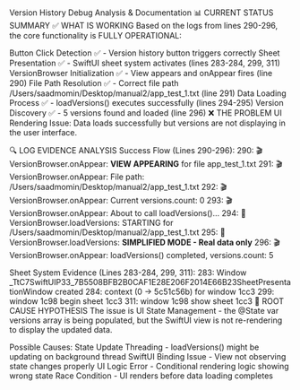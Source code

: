 Version History Debug Analysis & Documentation
📊 CURRENT STATUS SUMMARY
✅ WHAT IS WORKING
Based on the logs from lines 290-296, the core functionality is FULLY OPERATIONAL:

Button Click Detection ✅ - Version history button triggers correctly
Sheet Presentation ✅ - SwiftUI sheet system activates (lines 283-284, 299, 311)
VersionBrowser Initialization ✅ - View appears and onAppear fires (line 290)
File Path Resolution ✅ - Correct file path /Users/saadmomin/Desktop/manual2/app_test_1.txt (line 291)
Data Loading Process ✅ - loadVersions() executes successfully (lines 294-295)
Version Discovery ✅ - 5 versions found and loaded (line 296)
❌ THE PROBLEM
UI Rendering Issue: Data loads successfully but versions are not displaying in the user interface.

🔍 LOG EVIDENCE ANALYSIS
Success Flow (Lines 290-296):
290: 🎬 VersionBrowser.onAppear: **VIEW APPEARING** for file app_test_1.txt
291: 🎬 VersionBrowser.onAppear: File path: /Users/saadmomin/Desktop/manual2/app_test_1.txt
292: 🎬 VersionBrowser.onAppear: Current versions.count: 0
293: 🎬 VersionBrowser.onAppear: About to call loadVersions()...
294: 🚀 VersionBrowser.loadVersions: STARTING for /Users/saadmomin/Desktop/manual2/app_test_1.txt
295: 🔧 VersionBrowser.loadVersions: **SIMPLIFIED MODE - Real data only**
296: 🎬 VersionBrowser.onAppear: loadVersions() completed, versions.count: 5

Sheet System Evidence (Lines 283-284, 299, 311):
283: Window _TtC7SwiftUIP33_7B5508BFB2B0CAF1E28E206F2014E66B23SheetPresentationWindow created
284: context (0 -> 5c51c56b) for window 1cc3
299: window 1c98 begin sheet 1cc3
311: window 1c98 show sheet 1cc3
🎯 ROOT CAUSE HYPOTHESIS
The issue is UI State Management - the @State var versions array is being populated, but the SwiftUI view is not re-rendering to display the updated data.

Possible Causes:
State Update Threading - loadVersions() might be updating on background thread
SwiftUI Binding Issue - View not observing state changes properly
UI Logic Error - Conditional rendering logic showing wrong state
Race Condition - UI renders before data loading completes